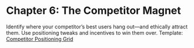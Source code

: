 # Chapter 6: The Competitor Magnet

Identify where your competitor’s best users hang out—and ethically attract them.
Use positioning tweaks and incentives to win them over.
Template: [Competitor Positioning Grid](../../templates/acquisition/competitor-magnet-grid.xlsx)
